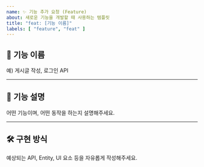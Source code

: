 ```yaml
---
name: ✨ 기능 추가 요청 (Feature)
about: 새로운 기능을 개발할 때 사용하는 템플릿
title: "feat: [기능 이름]"
labels: [ "feature", "feat" ]
---
```


## 📌 기능 이름

예) 게시글 작성, 로그인 API

---

## 🧾 기능 설명

어떤 기능이며, 어떤 동작을 하는지 설명해주세요.

---

## 🛠️ 구현 방식

예상되는 API, Entity, UI 요소 등을 자유롭게 작성해주세요.
